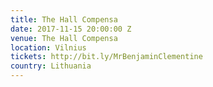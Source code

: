 ```yaml
---
title: The Hall Compensa
date: 2017-11-15 20:00:00 Z
venue: The Hall Compensa
location: Vilnius
tickets: http://bit.ly/MrBenjaminClementine
country: Lithuania
---
```


